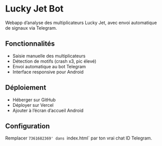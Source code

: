 # Lucky Jet Bot

Webapp d’analyse des multiplicateurs Lucky Jet, avec envoi automatique de signaux via Telegram.

## Fonctionnalités

- Saisie manuelle des multiplicateurs
- Détection de motifs (crash x3, pic élevé)
- Envoi automatique au bot Telegram
- Interface responsive pour Android

## Déploiement

- Héberger sur GitHub
- Déployer sur Vercel
- Ajouter à l’écran d’accueil Android

## Configuration

Remplacer `7361682369' dans `index.html` par ton vrai chat ID Telegram.
